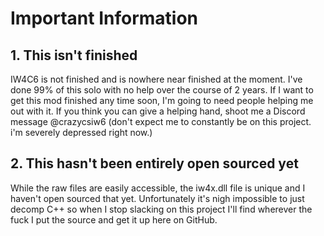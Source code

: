 # Important Information

## 1. This isn't finished
IW4C6 is not finished and is nowhere near finished at the moment.
I've done 99% of this solo with no help over the course of 2 years. If I want to get this mod finished any time soon, I'm going to need people helping me out with it.
If you think you can give a helping hand, shoot me a Discord message @crazycsiw6 (don't expect me to constantly be on this project. i'm severely depressed right now.)

## 2. This hasn't been entirely open sourced yet
While the raw files are easily accessible, the iw4x.dll file is unique and I haven't open sourced that yet.
Unfortunately it's nigh impossible to just decomp C++ so when I stop slacking on this project I'll find wherever the fuck I put the source and get it up here on GitHub.
